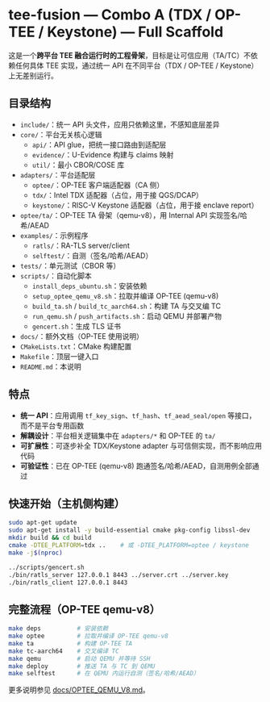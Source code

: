 # tee-fusion — Combo A (TDX / OP-TEE / Keystone) — Full Scaffold

这是一个**跨平台 TEE 融合运行时的工程骨架**，目标是让可信应用（TA/TC）不依赖任何具体 TEE 实现，通过统一 API 在不同平台（TDX / OP-TEE / Keystone）上无差别运行。

## 目录结构
- `include/`：统一 API 头文件，应用只依赖这里，不感知底层差异  
- `core/`：平台无关核心逻辑  
  - `api/`：API glue，把统一接口路由到适配层  
  - `evidence/`：U-Evidence 构建与 claims 映射  
  - `util/`：最小 CBOR/COSE 库  
- `adapters/`：平台适配层  
  - `optee/`：OP-TEE 客户端适配器（CA 侧）  
  - `tdx/`：Intel TDX 适配器（占位，用于接 QGS/DCAP）  
  - `keystone/`：RISC-V Keystone 适配器（占位，用于接 enclave report）  
- `optee/ta/`：OP-TEE TA 骨架（qemu-v8），用 Internal API 实现签名/哈希/AEAD  
- `examples/`：示例程序  
  - `ratls/`：RA-TLS server/client  
  - `selftest/`：自测（签名/哈希/AEAD）  
- `tests/`：单元测试（CBOR 等）  
- `scripts/`：自动化脚本  
  - `install_deps_ubuntu.sh`：安装依赖  
  - `setup_optee_qemu_v8.sh`：拉取并编译 OP-TEE (qemu-v8)  
  - `build_ta.sh` / `build_tc_aarch64.sh`：构建 TA 与交叉编 TC  
  - `run_qemu.sh` / `push_artifacts.sh`：启动 QEMU 并部署产物  
  - `gencert.sh`：生成 TLS 证书  
- `docs/`：额外文档（OP-TEE 使用说明）  
- `CMakeLists.txt`：CMake 构建配置  
- `Makefile`：顶层一键入口  
- `README.md`：本说明  

## 特点
- **统一 API**：应用调用 `tf_key_sign`、`tf_hash`、`tf_aead_seal/open` 等接口，而不是平台专用函数  
- **解耦设计**：平台相关逻辑集中在 `adapters/*` 和 OP-TEE 的 `ta/`  
- **可扩展性**：可逐步补全 TDX/Keystone adapter 与可信侧实现，而不影响应用代码  
- **可验证性**：已在 OP-TEE (qemu-v8) 跑通签名/哈希/AEAD，自测用例全部通过  

## 快速开始（主机侧构建）
```bash
sudo apt-get update
sudo apt-get install -y build-essential cmake pkg-config libssl-dev
mkdir build && cd build
cmake -DTEE_PLATFORM=tdx ..    # 或 -DTEE_PLATFORM=optee / keystone
make -j$(nproc)

../scripts/gencert.sh
./bin/ratls_server 127.0.0.1 8443 ../server.crt ../server.key
./bin/ratls_client 127.0.0.1 8443
```

## 完整流程（OP-TEE qemu-v8）
```bash
make deps          # 安装依赖
make optee         # 拉取并编译 OP-TEE qemu-v8
make ta            # 构建 OP-TEE TA
make tc-aarch64    # 交叉编译 TC
make qemu          # 启动 QEMU 并等待 SSH
make deploy        # 推送 TA 与 TC 到 QEMU
make selftest      # 在 QEMU 内运行自测（签名/哈希/AEAD）
```

更多说明参见 [docs/OPTEE_QEMU_V8.md](docs/OPTEE_QEMU_V8.md)。

